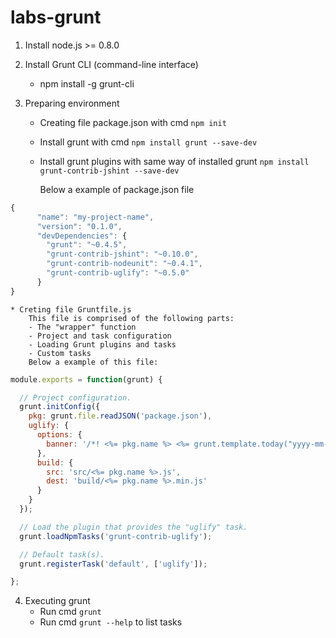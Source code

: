 # labs-grunt

1. Install node.js >= 0.8.0

2. Install Grunt CLI (command-line interface)
    * npm install -g grunt-cli

3. Preparing environment
    * Creating file package.json with cmd `npm init`
    * Install grunt with cmd `npm install grunt --save-dev`
    * Install grunt plugins with same way of installed grunt `npm install grunt-contrib-jshint --save-dev`
        
        Below a example of package.json file
```javascript
{
      "name": "my-project-name",
      "version": "0.1.0",
      "devDependencies": {
        "grunt": "~0.4.5",
        "grunt-contrib-jshint": "~0.10.0",
        "grunt-contrib-nodeunit": "~0.4.1",
        "grunt-contrib-uglify": "~0.5.0"
      }
}
 ```
    * Creting file Gruntfile.js
        This file is comprised of the following parts:
        - The "wrapper" function
        - Project and task configuration
        - Loading Grunt plugins and tasks
        - Custom tasks
        Below a example of this file:
        
```javascript
module.exports = function(grunt) {

  // Project configuration.
  grunt.initConfig({
    pkg: grunt.file.readJSON('package.json'),
    uglify: {
      options: {
        banner: '/*! <%= pkg.name %> <%= grunt.template.today("yyyy-mm-dd") %> */\n'
      },
      build: {
        src: 'src/<%= pkg.name %>.js',
        dest: 'build/<%= pkg.name %>.min.js'
      }
    }
  });

  // Load the plugin that provides the "uglify" task.
  grunt.loadNpmTasks('grunt-contrib-uglify');

  // Default task(s).
  grunt.registerTask('default', ['uglify']);

};
```
        
4. Executing grunt
    * Run cmd `grunt`
    * Run cmd `grunt --help` to list tasks